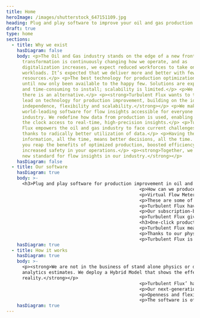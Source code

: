 ```yaml
---
title: Home
heroImage: /images/shutterstock_647151109.jpg
heading: Plug and play software to improve your oil and gas production.
draft: true
type: home
sections:
  - title: Why we exist
    hasDiagram: false
    body: <p>The Oil and Gas industry stands on the edge of a new frontier. Digital
      transformation is continuously changing how we operate, and as
      digitalization increases, we expect reduced workforces to take on greater
      workloads. It’s expected that we deliver more and better with fewer
      resources.</p> <p>The best technology for production optimization has
      until now only been available to the happy few. Solutions are expensive
      and time-consuming to install; scalability is limited.</p> <p>We believe
      there is an alternative.</p> <p><strong>Turbulent Flux wants to take the
      lead on technology for production improvement, building on the idea of
      independence, flexibility and scalability.</strong></p> <p>We make
      world-leading software for flow insights accessible for everyone in our
      industry. We redefine how data from production is used, enabling around
      the clock access to real-time, high-precision insights.</p> <p>Turbulent
      Flux empowers the oil and gas industry to face current challenges head-on
      thanks to radically better utilization of data.</p> <p>Having the right
      information, all the time, means better decisions, all the time. We help
      you reap the benefits of optimized production, boosted efficiency and
      increased safety in your operations.</p> <p><strong>Together, we set the
      new standard for flow insights in our industry.</strong></p>
    hasDiagram: false
  - title: Our software
    hasDiagram: true
    body: >-
      <h3>Plug and play software for production improvement in oil and gas.</h3>
                                                  <p>How can we produce more efficiently? How hard can we run this well without compromising installations? How can we avoid unexpected shut-ins from unstable flow?</p>
                                                  <p>Virtual Flow Meter</p>
                                                  <p>These are some of the questions that have until now been difficult to answer, hindering optimization of future production flow. Over the years, tests, sensor data and modelling have partly filled the knowledge gap, but real-time insights have so far been unavailable to personnel in oil and gas operations.</p>
                                                  <p>Turbulent Flux have developed a model that combines the predictive capabilities of physical models and the speed and self-correcting abilities of data analytics. The result is a uniquely open and scalable software that offers world-leading precision in flow insights.</p>
                                                  <p>Our subscription-based solution (SaaS) offers a technology that is easy to adapt and quick to deploy. We make good use of any data source you already have &#8211; there is no locking you down to new, inflexible and costly equipment. In practice, this means that we capture data from your existing pressure and temperature sensors and integrate them with the operations dashboards and apps of your choice. The software is cloud-native with a rich API for third-party use.</p>
                                                  <p>Turbulent Flux gives you access to industry-leading precision in flow insights through a cost-efficient system that is easy to install and maintain. We also guarantee trouble-free scaling across your oil and gas portfolios.</p>
                                                  <h3>One-click production improvement.</h3>
                                                  <p>Turbulent Flux means full control, all the time. By offering 24/7 real-time monitoring of wells and pipelines, our software offers continuous decision support to improve production from your fields.</p>
                                                  <p>Thanks to our physics-based modelling, Turbulent Flux provides a precision level that goes beyond what traditional analytics-based simulations can offer. Our software has the power to turn physical data from existing sensors into readily available and valuable insights to use in your decision-making. At any time, you can access high-fidelity information about the flow of oil, gas and water in your wells and pipelines.</p>
                                                  <p>Turbulent Flux is designed to provide expert guidance to field personnel, enabling continuous, one-click improvement of the production. This means higher efficiency, increased profitability and improved safety on your production sites.</p>
    hasDiagram: true
  - title: How it works
    hasDiagram: true
    body: >-
      <p><strong>We are not in the business of stand alone physics or data
      analytics estimates. We deploy a Hybrid Model that shows the effective
      reality.</strong></p>
                                                  <p>Turbulent Flux’ has developed a fit for purpose simulator for transient multiphase flow with opimization and data analytics capabilities. This means that our software gives you exact, information about the flow of fluids in your wells and pipes at any time.</p>
                                                  <p>Our next-generation technology is designed and structured for complex real-time environments using the best of physics and data analytics. Simulations are accurate, robust and consistently validated throughout the production cycles.</p>
                                                  <p>Openness and flexibility are important values for Turbulent Flux. We facilitate third-party innovation on top of our software and provide easy access to the technology for developers that wish to create custom solutions.</p>
                                                  <p>The software is offered as a subscription-based service and maintenance is hassle-free and easy to operate for the users.</p>
    hasDiagram: true
---
```

